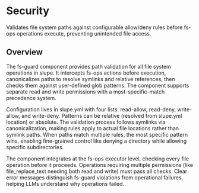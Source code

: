 # Security

Validates file system paths against configurable allow/deny rules before fs-ops operations execute, preventing unintended file access.

## Overview

The fs-guard component provides path validation for all file system operations in slupe. It intercepts fs-ops actions before execution, canonicalizes paths to resolve symlinks and relative references, then checks them against user-defined glob patterns. The component supports separate read and write permissions with a most-specific-match precedence system.

Configuration lives in slupe.yml with four lists: read-allow, read-deny, write-allow, and write-deny. Patterns can be relative (resolved from slupe.yml location) or absolute. The validation process follows symlinks via canonicalization, making rules apply to actual file locations rather than symlink paths. When paths match multiple rules, the most specific pattern wins, enabling fine-grained control like denying a directory while allowing specific subdirectories.

The component integrates at the fs-ops executor level, checking every file operation before it proceeds. Operations requiring multiple permissions (like file_replace_text needing both read and write) must pass all checks. Clear error messages distinguish fs-guard violations from operational failures, helping LLMs understand why operations failed.